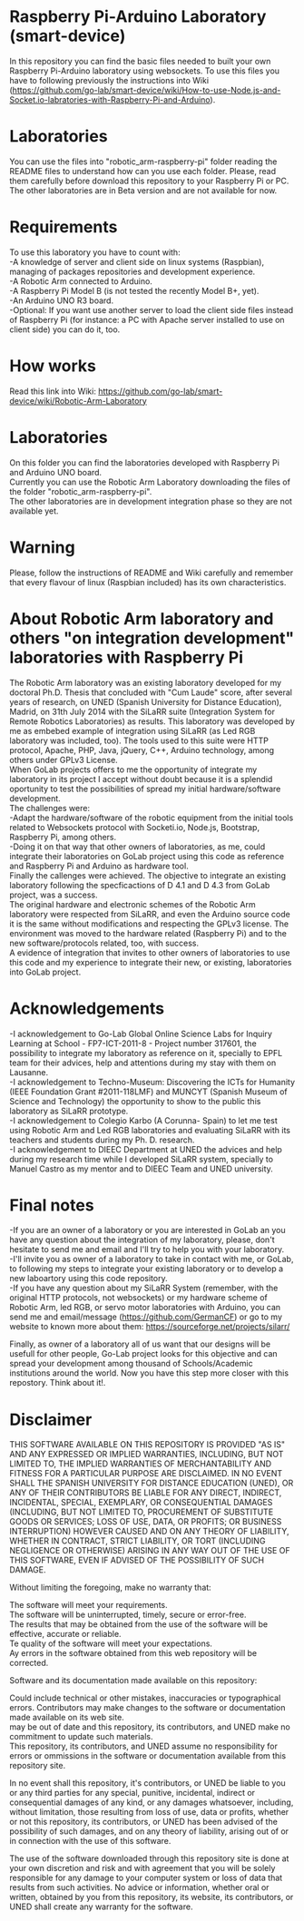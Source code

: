 Raspberry Pi-Arduino Laboratory (smart-device)
===============================================
In this repository you can find the basic files needed to built your own Raspberry Pi-Arduino laboratory using websockets.
To use this files you have to following previously the instructions into Wiki (https://github.com/go-lab/smart-device/wiki/How-to-use-Node.js-and-Socket.io-labratories-with-Raspberry-Pi-and-Arduino).

Laboratories
============
You can use the files into "robotic_arm-raspberry-pi" folder reading the README files to understand how can you use each folder. Please, read them carefully before download this repository to your Raspberry Pi or PC.
The other laboratories are in Beta version and are not available for now.

Requirements
============
To use this laboratory you have to count with:<br>
-A knowledge of server and client side on linux systems (Raspbian), managing of packages repositories and development experience.<br>
-A Robotic Arm connected to Arduino. <br>
-A Raspberry Pi Model B (is not tested the recently Model B+, yet).<br>
-An Arduino UNO R3 board.<br>
-Optional: If you want use another server to load the client side files instead of Raspberry Pi (for instance: a PC with Apache server installed to use on client side) you can do it, too.<br>

How works
=========
Read this link into Wiki: https://github.com/go-lab/smart-device/wiki/Robotic-Arm-Laboratory

Laboratories
============
On this folder you can find the laboratories developed with Raspberry Pi and Arduino UNO board.<br>
Currently you can use the Robotic Arm Laboratory downloading the files of the folder "robotic_arm-raspberry-pi".<br>
The other laboratories are in development integration phase so they are not available yet.<br>

Warning
=======
Please, follow the instructions of README and Wiki carefully and remember that every flavour of linux (Raspbian included) has its own characteristics.<br>

About Robotic Arm laboratory and others "on integration development" laboratories with Raspberry Pi
====================================================================================================
The Robotic Arm laboratory was an existing laboratory developed for my doctoral Ph.D. Thesis that concluded with "Cum Laude" score, after several years of research, on UNED (Spanish University for Distance Education), Madrid, on 31th July 2014 with the SiLaRR suite (Integration System for Remote Robotics Laboratories) as results. This laboratory was developed by me as embebed example of integration using SiLaRR (as Led RGB laboratory was included, too). The tools used to this suite were HTTP protocol, Apache, PHP, Java, jQuery, C++, Arduino technology, among others under GPLv3 License.<br>
When GoLab projects offers to me the opportunity of integrate my laboratory in its project I accept without doubt because it is a splendid oportunity to test the possibilities of spread my initial hardware/software development.<br>
The challenges were:<br>
-Adapt the hardware/software of the robotic equipment from the initial tools related to Websockets protocol with Socketi.io, Node.js, Bootstrap, Raspberry Pi, among others.<br> 
-Doing it on that way that other owners of laboratories, as me, could integrate their laboratories on GoLab project using this code as reference and Raspberry Pi and Arduino as hardware tool.<br> 
Finally the callenges were achieved. The objective to integrate an existing laboratory following the specficactions of D 4.1 and D 4.3 from GoLab project, was a success.<br>
The original hardware and electronic schemes of the Robotic Arm laboratory were respected from SiLaRR, and even the Arduino source code it is the same without modifications and respecting the GPLv3 license. The environment was moved to the hardware related (Raspberry Pi) and to the new software/protocols related, too, with success.<br>
A evidence of integration that invites to other owners of laboratories to use this code and my experience to integrate their new, or existing, laboratories into GoLab project.<br>

Acknowledgements
================
-I acknowledgement to Go-Lab Global Online Science Labs for Inquiry Learning at School - FP7-ICT-2011-8 - Project number 317601, the possibility to integrate my laboratory as reference on it, specially to EPFL team for their advices, help and attentions during my stay with them on Lausanne.<br>
-I acknowledgement to Techno-Museum: Discovering the ICTs for Humanity (IEEE Foundation Grant #2011-118LMF) and MUNCYT (Spanish Museum of Science and Technology) the opportunity to show to the public this laboratory as SiLaRR prototype.<br>
-I acknowledgement to Colegio Karbo (A Corunna- Spain) to let me test using Robotic Arm and Led RGB laboratories and evaluating SiLaRR with its teachers and students during my Ph. D. research.<br>
-I acknowledgement to DIEEC Department at UNED the advices and help during my research time while I developed SiLaRR system, specially to Manuel Castro as my mentor and to DIEEC Team and UNED university.<br> 

Final notes
===========
-If you are an owner of a laboratory or you are interested in GoLab an you have any question about the integration of my laboratory, please, don't hesitate to send me and email and I'll try to help you with your laboratory.<br>
-I'll invite you as owner of a laboratory to take in contact with me, or GoLab, to following my steps to integrate your existing laboratory or to develop a new laboartory using this code repository.<br>
-If you have any question about my SiLaRR System (remember, with the original HTTP protocols, not websockets) or my hardware scheme of Robotic Arm, led RGB, or servo motor laboratories with Arduino, you can send me and email/message (https://github.com/GermanCF) or go to my website to known more about them: https://sourceforge.net/projects/silarr/<br>

Finally, as owner of a laboratory all of us want that our designs will be usefull for other people, Go-Lab project looks for this objective and can spread your development among thousand of Schools/Academic institutions around the world. Now you have this step more closer with this repostory. Think about it!.

Disclaimer
==========
THIS SOFTWARE AVAILABLE ON THIS REPOSITORY IS PROVIDED "AS IS" AND ANY EXPRESSED OR IMPLIED WARRANTIES, INCLUDING, BUT NOT LIMITED TO, THE IMPLIED WARRANTIES OF MERCHANTABILITY AND FITNESS FOR A PARTICULAR PURPOSE ARE DISCLAIMED. IN NO EVENT SHALL THE SPANISH UNIVERSITY FOR DISTANCE EDUCATION (UNED), OR ANY OF THEIR CONTRIBUTORS BE LIABLE FOR ANY DIRECT, INDIRECT, INCIDENTAL, SPECIAL, EXEMPLARY, OR CONSEQUENTIAL DAMAGES (INCLUDING, BUT NOT LIMITED TO, PROCUREMENT OF SUBSTITUTE GOODS OR SERVICES; LOSS OF USE, DATA, OR PROFITS; OR BUSINESS INTERRUPTION) HOWEVER CAUSED AND ON ANY THEORY OF LIABILITY, WHETHER IN CONTRACT, STRICT LIABILITY, OR TORT (INCLUDING NEGLIGENCE OR OTHERWISE) ARISING IN ANY WAY OUT OF THE USE OF THIS SOFTWARE, EVEN IF ADVISED OF THE POSSIBILITY OF SUCH DAMAGE.<br>

Without limiting the foregoing, make no warranty that:<br>

The software will meet your requirements.<br>
The software will be uninterrupted, timely, secure or error-free.<br>
The results that may be obtained from the use of the software will be effective, accurate or reliable.<br>
Te quality of the software will meet your expectations.<br>
Ay errors in the software obtained from this web repository will be corrected.<br>

Software and its documentation made available on this repository:<br>

Could include technical or other mistakes, inaccuracies or typographical errors. Contributors may make changes to the software or documentation made available on its web site.<br>
may be out of date and this repository, its contributors, and UNED make no commitment to update such materials.<br>
This repository, its contributors, and UNED assume no responsibility for errors or ommissions in the software or documentation available from this repository site.<br>

In no event shall this repository, it's contributors, or UNED be liable to you or any third parties for any special, punitive, incidental, indirect or consequential damages of any kind, or any damages whatsoever, including, without limitation, those resulting from loss of use, data or profits, whether or not this repository, its contributors, or UNED has been advised of the possibility of such damages, and on any theory of liability, arising out of or in connection with the use of this software.<br>

The use of the software downloaded through this repository site is done at your own discretion and risk and with agreement that you will be solely responsible for any damage to your computer system or loss of data that results from such activities. No advice or information, whether oral or written, obtained by you from this repository, its website, its contributors, or UNED shall create any warranty for the software.<br>
